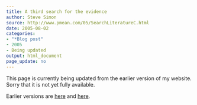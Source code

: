 ```yaml
---
title: A third search for the evidence
author: Steve Simon
source: http://www.pmean.com/05/SearchLiteratureC.html
date: 2005-08-02
categories:
- "*Blog post"
- 2005
- Being updated
output: html_document
page_update: no
---
```


This page is currently being updated from the earlier version of my website. Sorry that it is not yet fully available.

<!---More--->

Earlier versions are [here][sim1] and [here][sim2].

[sim1]: http://www.pmean.com/05/SearchLiteratureC.html
[sim2]: http://new.pmean.com/searching-literature-thermometer/
